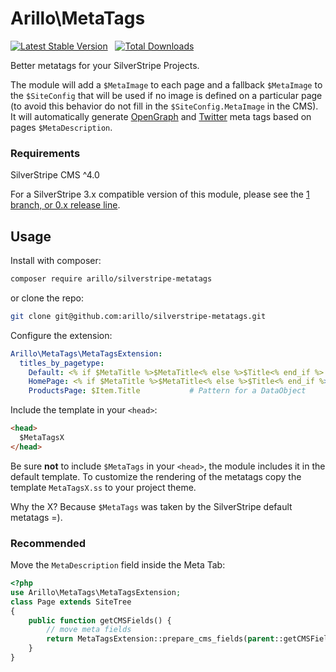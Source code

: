 # Arillo\MetaTags

[![Latest Stable Version](https://poser.pugx.org/arillo/silverstripe-metatags/v/stable?format=flat)](https://packagist.org/packages/arillo/silverstripe-metatags)
&nbsp;
[![Total Downloads](https://poser.pugx.org/arillo/silverstripe-metatags/downloads?format=flat)](https://packagist.org/packages/arillo/silverstripe-metatags)

Better metatags for your SilverStripe Projects.

The module will add a `$MetaImage` to each page and a fallback `$MetaImage` to the `$SiteConfig` that will be used if no image is defined on a particular page (to avoid this behavior do not fill in the `$SiteConfig.MetaImage` in the CMS). It will automatically generate [OpenGraph](http://ogp.me/) and [Twitter](https://dev.twitter.com/cards/getting-started) meta tags based on pages `$MetaDescription`.

### Requirements

SilverStripe CMS ^4.0

For a SilverStripe 3.x compatible version of this module, please see the [1 branch, or 0.x release line](https://github.com/arillo/silverstripe-metatags/tree/1.x).

## Usage

Install with composer:

```bash
composer require arillo/silverstripe-metatags
```

or clone the repo:

```bash
git clone git@github.com:arillo/silverstripe-metatags.git
```

Configure the extension:

```yml
Arillo\MetaTags\MetaTagsExtension:
  titles_by_pagetype:
    Default: <% if $MetaTitle %>$MetaTitle<% else %>$Title<% end_if %> / $SiteConfig.Title # Define the default <title> tag pattern. (Defaults to $Title)
    HomePage: <% if $MetaTitle %>$MetaTitle<% else %>$Title<% end_if %>                    # Exception for the HomePage page-type
    ProductsPage: $Item.Title           # Pattern for a DataObject
```

Include the template in your `<head>`:

```html
<head>
  $MetaTagsX
</head>
```

Be sure **not** to include `$MetaTags` in your `<head>`, the module includes it in the default template. To customize the rendering of the metatags copy the template `MetaTagsX.ss` to your project theme.

Why the X? Because `$MetaTags` was taken by the SilverStripe default metatags =).

### Recommended

Move the `MetaDescription` field inside the Meta Tab:

```php
<?php
use Arillo\MetaTags\MetaTagsExtension;
class Page extends SiteTree
{
    public function getCMSFields() {
        // move meta fields
        return MetaTagsExtension::prepare_cms_fields(parent::getCMSFields());
    }
}
```
